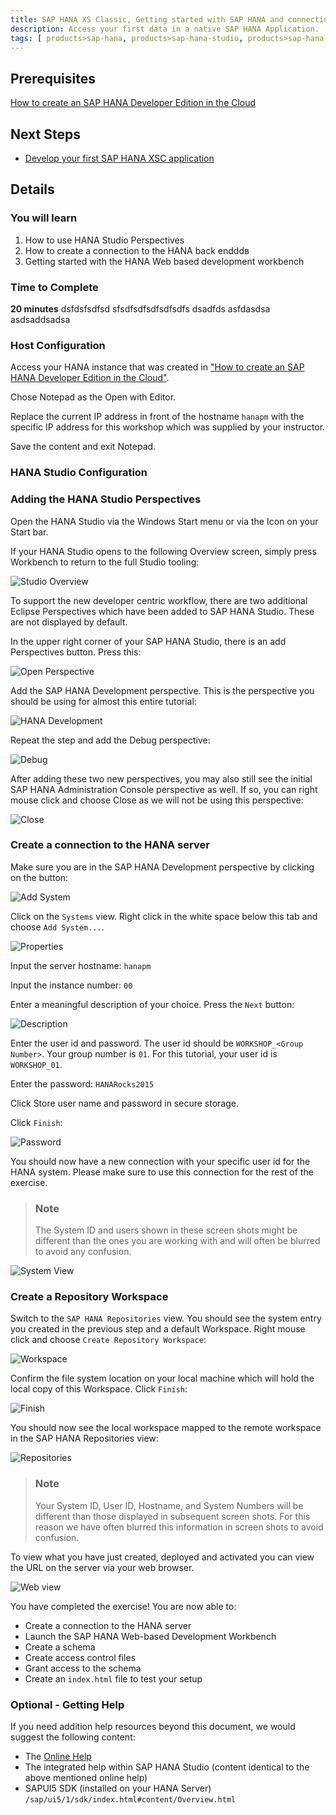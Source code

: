 ```yaml
---
title: SAP HANA XS Classic, Getting started with SAP HANA and connecting the Web Workbench
description: Access your first data in a native SAP HANA Application.
tags: [ products>sap-hana, products>sap-hana-studio, products>sap-hana-cloud-platform, topic>sql, topic>big-data, tutorial>beginner]
---
```

## Prerequisites  
[How to create an SAP HANA Developer Edition in the Cloud](http://go.sap.com/developer/tutorials/hana-setup-cloud.html)

## Next Steps
- [Develop your first SAP HANA XSC application](http://go.sap.com/developer/tutorials/hana-web-development-workbench.html)

 
## Details
### You will learn  
1. How to use HANA Studio Perspectives
2. How to create a connection to the HANA back endddв
3. Getting started with the HANA Web based development workbench


### Time to Complete
**20 minutes** dsfdsfsdfsd sfsdfsdfsdfsdfsdfs dsadfds asfdasdsa asdsaddsadsa

### Host Configuration
Access your HANA instance that was created in ["How to create an SAP HANA Developer Edition in the Cloud"](http://go.sap.com/developer/tutorials/hana-setup-cloud.html).

Chose Notepad as the Open with Editor.

Replace the current IP address in front of the hostname ```hanapm``` with the specific IP address for this workshop which was supplied by your instructor.

Save the content and exit Notepad.

### HANA Studio Configuration
### Adding the HANA Studio Perspectives

Open the HANA Studio via the Windows Start menu or via the Icon on your Start bar.

If your HANA Studio opens to the following Overview screen, simply press Workbench to return to the full Studio tooling:

![Studio Overview](https://raw.githubusercontent.com/SAPDocuments/Tutorials/master/tutorials/hana-configure/4.png)

To support the new developer centric workflow, there are two additional Eclipse Perspectives which have been added to SAP HANA Studio. These are not displayed by default.

In the upper right corner of your SAP HANA Studio, there is an add Perspectives button. Press this:

![Open Perspective](https://raw.githubusercontent.com/SAPDocuments/Tutorials/master/tutorials/hana-configure/5.png)

Add the SAP HANA Development perspective. This is the perspective you should be using for almost this entire tutorial:

![HANA Development](https://raw.githubusercontent.com/SAPDocuments/Tutorials/master/tutorials/hana-configure/6.png)

Repeat the step and add the Debug perspective:

![Debug](https://raw.githubusercontent.com/SAPDocuments/Tutorials/master/tutorials/hana-configure/7.png)

After adding these two new perspectives, you may also still see the initial SAP HANA Administration Console perspective as well. If so, you can right mouse click and choose Close as we will not be using this perspective:

![Close](https://raw.githubusercontent.com/SAPDocuments/Tutorials/master/tutorials/hana-configure/8.png)

### Create a connection to the HANA server

Make sure you are in the SAP HANA Development perspective by clicking on the button:

![Add System](https://raw.githubusercontent.com/SAPDocuments/Tutorials/master/tutorials/hana-configure/9.png)

Click on the ```Systems``` view.  Right click in the white space below this tab and choose ```Add System...```.

![Properties](https://raw.githubusercontent.com/SAPDocuments/Tutorials/master/tutorials/hana-configure/10.png)

Input the server hostname: ```hanapm```

Input the instance number: ```00```

Enter a meaningful description of your choice. Press the ```Next``` button:

![Description](https://raw.githubusercontent.com/SAPDocuments/Tutorials/master/tutorials/hana-configure/11.png)

Enter the user id and password. The user id should be ```WORKSHOP_<Group Number>```. Your group number is ```01```. For this tutorial, your user id is ```WORKSHOP_01```.

Enter the password: ```HANARocks2015```

Click Store user name and password in secure storage.

Click ```Finish```:

![Password](https://raw.githubusercontent.com/SAPDocuments/Tutorials/master/tutorials/hana-configure/12.png)

You should now have a new connection with your specific user id for the HANA system. Please make sure to use this connection for the rest of the exercise.

> ### Note
>The System ID and users shown in these screen shots might be different than the ones you are working with and will often be blurred to avoid any confusion.

![System View](https://raw.githubusercontent.com/SAPDocuments/Tutorials/master/tutorials/hana-configure/13.png)

### Create a Repository Workspace
Switch to the ```SAP HANA Repositories``` view. You should see the system entry you created in the previous step and a default Workspace. Right mouse click and choose ```Create Repository Workspace```:

![Workspace](https://raw.githubusercontent.com/SAPDocuments/Tutorials/master/tutorials/hana-configure/14.png)

Confirm the file system location on your local machine which will hold the local copy of this Workspace. Click ```Finish```:

![Finish](https://raw.githubusercontent.com/SAPDocuments/Tutorials/master/tutorials/hana-configure/15.png)

You should now see the local workspace mapped to the remote workspace in the SAP HANA Repositories view:

![Repositories](https://raw.githubusercontent.com/SAPDocuments/Tutorials/master/tutorials/hana-configure/16.png)

> ### Note
>Your System ID, User ID, Hostname, and System Numbers will be different than those displayed in subsequent screen shots. For this reason we have often blurred this information in screen shots to avoid confusion.

To view what you have just created, deployed and activated you can view the URL on the server via your web browser.


![Web view](https://raw.githubusercontent.com/SAPDocuments/Tutorials/master/tutorials/hana-configure/39.png)

You have completed the exercise! You are now able to:
- Create a connection to the HANA server
- Launch the SAP HANA Web-based Development Workbench
- Create a schema
- Create access control files
- Grant access to the schema
- Create an ```index.html``` file to test your setup

### Optional - Getting Help
If you need addition help resources beyond this document, we would suggest the following content:

* The [Online Help](http://help.sap.com/hana/SAP_HANA_Developer_Guide_en.pdf)
* The integrated help within SAP HANA Studio (content identical to the above mentioned online help)
* SAPUI5 SDK (installed on your HANA Server) ```/sap/ui5/1/sdk/index.html#content/Overview.html```
